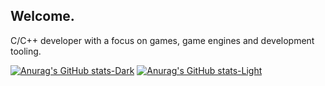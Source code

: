 ## Welcome.

C/C++ developer with a focus on games, game engines and development tooling.

[![Anurag's GitHub stats-Dark](https://github-readme-stats.vercel.app/api/top-langs/?username=FlyMandi&show_icons=true&theme=dark#gh-dark-mode-only)](https://github.com/anuraghazra/github-readme-stats#gh-dark-mode-only)
[![Anurag's GitHub stats-Light](https://github-readme-stats.vercel.app/api/top-langs/?username=FlyMandi&show_icons=true&theme=default#gh-light-mode-only)](https://github.com/anuraghazra/github-readme-stats#gh-light-mode-only)
